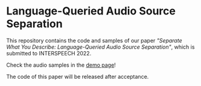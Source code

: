 # Language-Queried Audio Source Separation

This repository contains the code and samples of our paper *"Separate What You Describe: Language-Queried Audio Source Separation"*, which is submitted to INTERSPEECH 2022. 

Check the audio samples in the [demo page](https://haoheliu.github.io/demopage-voicefixer/)!

The code of this paper will be released after acceptance.
